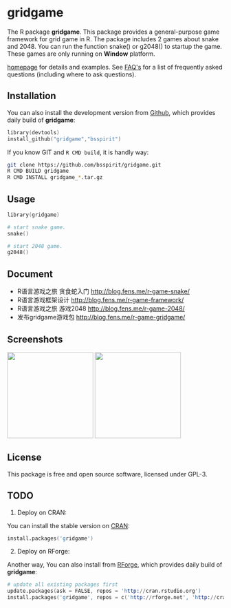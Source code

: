 # gridgame

The R package **gridgame**. This package provides a general-purpose game framework for grid game in R. The package includes 2 games about snake and 2048. You can run the function snake() or g2048() to startup the game. These games are only running on **Window** platform.

[homepage](http://onbook.me/#/project/gridgame) for details and examples. See
[FAQ's](https://github.com/bsspirit/gridgame/wiki) for a list of
frequently asked questions (including where to ask questions).

## Installation

You can also install the development version from [Github](https://github.com/bsspirit/gridgame), which provides daily build of **gridgame**:

```s
library(devtools)
install_github("gridgame","bsspirit")
```

If you know GIT and `R CMD build`, it is handly way:

```bash
git clone https://github.com/bsspirit/gridgame.git
R CMD BUILD gridgame
R CMD INSTALL gridgame_*.tar.gz
```

## Usage

```s
library(gridgame)

# start snake game.
snake()

# start 2048 game. 
g2048()
```

## Document

+ R语言游戏之旅 贪食蛇入门 http://blog.fens.me/r-game-snake/
+ R语言游戏框架设计 http://blog.fens.me/r-game-framework/
+ R语言游戏之旅 游戏2048 http://blog.fens.me/r-game-2048/
+ 发布gridgame游戏包 http://blog.fens.me/r-game-gridgame/

## Screenshots

<img src="http://blog.fens.me/wp-content/uploads/2014/06/snake.gif" width="200px"/>
<img src="http://blog.fens.me/wp-content/uploads/2014/07/2048.gif" width="200px"/>


## License

This package is free and open source software, licensed under GPL-3.

## TODO

1. Deploy on CRAN:

You can install the stable version on [CRAN](http://cran.r-project.org/package=gridgame):

```s
install.packages('gridgame')
```

2. Deploy on RForge:

Another way, You can also install from [RForge](http://rforge.net/gridgame/), which provides daily build of **gridgame**:

```s
# update all existing packages first
update.packages(ask = FALSE, repos = 'http://cran.rstudio.org')
install.packages('gridgame', repos = c('http://rforge.net', 'http://cran.rstudio.org'),type = 'source')
```
